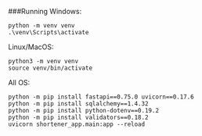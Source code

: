 ###Running
Windows: 
```
python -m venv venv
.\venv\Scripts\activate
```
Linux/MacOS:
```
python3 -m venv venv
source venv/bin/activate
```

All OS:
```
python -m pip install fastapi==0.75.0 uvicorn==0.17.6
python -m pip install sqlalchemy==1.4.32
python -m pip install python-dotenv==0.19.2
python -m pip install validators==0.18.2
uvicorn shortener_app.main:app --reload
```
